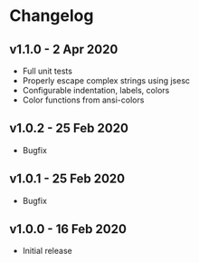# Changelog

## v1.1.0 - 2 Apr 2020

- Full unit tests
- Properly escape complex strings using jsesc
- Configurable indentation, labels, colors
- Color functions from ansi-colors

## v1.0.2 - 25 Feb 2020

- Bugfix

## v1.0.1 - 25 Feb 2020

- Bugfix

## v1.0.0 - 16 Feb 2020

- Initial release
